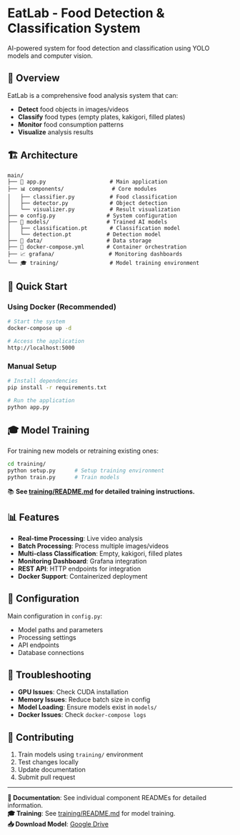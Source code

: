 # EatLab - Food Detection & Classification System

AI-powered system for food detection and classification using YOLO models and computer vision.

## 🎯 Overview

EatLab is a comprehensive food analysis system that can:
- **Detect** food objects in images/videos
- **Classify** food types (empty plates, kakigori, filled plates)
- **Monitor** food consumption patterns
- **Visualize** analysis results

## 🏗️ Architecture

```
main/
├── 🚀 app.py                    # Main application
├── 📊 components/               # Core modules
│   ├── classifier.py           # Food classification
│   ├── detector.py             # Object detection
│   └── visualizer.py           # Result visualization
├── ⚙️ config.py                # System configuration
├── 🤖 models/                  # Trained AI models 
│   ├── classification.pt       # Classification model
│   └── detection.pt           # Detection model
├── 📁 data/                    # Data storage
├── 🐳 docker-compose.yml       # Container orchestration
├── 📈 grafana/                 # Monitoring dashboards
└── 🎓 training/                # Model training environment
```

## 🚀 Quick Start

### Using Docker (Recommended)
```bash
# Start the system
docker-compose up -d

# Access the application
http://localhost:5000
```

### Manual Setup
```bash
# Install dependencies
pip install -r requirements.txt

# Run the application
python app.py
```

## 🎓 Model Training

For training new models or retraining existing ones:

```bash
cd training/
python setup.py      # Setup training environment
python train.py      # Train models
```

📚 **See [training/README.md](training/README.md) for detailed training instructions.**

## 📊 Features

- **Real-time Processing**: Live video analysis
- **Batch Processing**: Process multiple images/videos
- **Multi-class Classification**: Empty, kakigori, filled plates
- **Monitoring Dashboard**: Grafana integration
- **REST API**: HTTP endpoints for integration
- **Docker Support**: Containerized deployment

## 🔧 Configuration

Main configuration in `config.py`:
- Model paths and parameters
- Processing settings
- API endpoints
- Database connections

## 🐛 Troubleshooting

- **GPU Issues**: Check CUDA installation
- **Memory Issues**: Reduce batch size in config
- **Model Loading**: Ensure models exist in `models/`
- **Docker Issues**: Check `docker-compose logs`

## 🤝 Contributing

1. Train models using `training/` environment
2. Test changes locally
3. Update documentation
4. Submit pull request

---

**📖 Documentation**: See individual component READMEs for detailed information.  
**🎓 Training**: See [training/README.md](training/README.md) for model training.  
**📥 Download Model**: [Google Drive](https://drive.google.com/drive/folders/1s4JPTj3K5nvwP1XI6yHi5PfyWsqVBBfr)